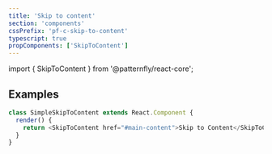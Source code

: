 ```yaml
---
title: 'Skip to content'
section: 'components'
cssPrefix: 'pf-c-skip-to-content'
typescript: true
propComponents: ['SkipToContent']
---
```

import { SkipToContent } from '@patternfly/react-core';

## Examples
```js title=Basic
class SimpleSkipToContent extends React.Component {
  render() {
    return <SkipToContent href="#main-content">Skip to Content</SkipToContent>;
  }
}
```
